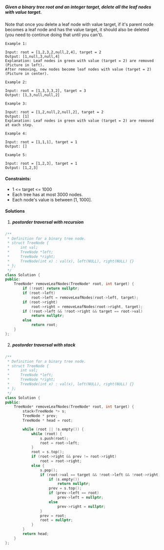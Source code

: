 ##### Given a binary tree root and an integer target, delete all the leaf nodes with value target.

Note that once you delete a leaf node with value target, if it's parent node becomes a leaf node and has the value target, it should also be deleted (you need to continue doing that until you can't).

 

```
Example 1:

Input: root = [1,2,3,2,null,2,4], target = 2
Output: [1,null,3,null,4]
Explanation: Leaf nodes in green with value (target = 2) are removed (Picture in left). 
After removing, new nodes become leaf nodes with value (target = 2) (Picture in center).

Example 2:

Input: root = [1,3,3,3,2], target = 3
Output: [1,3,null,null,2]

Example 3:

Input: root = [1,2,null,2,null,2], target = 2
Output: [1]
Explanation: Leaf nodes in green with value (target = 2) are removed at each step.

Example 4:

Input: root = [1,1,1], target = 1
Output: []

Example 5:

Input: root = [1,2,3], target = 1
Output: [1,2,3]
```
 

#### Constraints:

-    1 <= target <= 1000
-    Each tree has at most 3000 nodes.
-    Each node's value is between [1, 1000].


#### Solutions


1. ##### postorder traversal with recursion

```c++
/**
 * Definition for a binary tree node.
 * struct TreeNode {
 *     int val;
 *     TreeNode *left;
 *     TreeNode *right;
 *     TreeNode(int x) : val(x), left(NULL), right(NULL) {}
 * };
 */
class Solution {
public:
    TreeNode* removeLeafNodes(TreeNode* root, int target) {
        if (!root) return nullptr;
        if (root->left)
            root->left = removeLeafNodes(root->left, target);
        if (root->right)
            root->right = removeLeafNodes(root->right, target);
        if (!root->left && !root->right && target == root->val)
            return nullptr;
        else
            return root;
    }
};
```


2. ##### postorder traversal with stack

```c++
/**
 * Definition for a binary tree node.
 * struct TreeNode {
 *     int val;
 *     TreeNode *left;
 *     TreeNode *right;
 *     TreeNode(int x) : val(x), left(NULL), right(NULL) {}
 * };
 */
class Solution {
public:
    TreeNode* removeLeafNodes(TreeNode* root, int target) {
        stack<TreeNode *> s;
        TreeNode * prev;
        TreeNode * head = root;

        while (root || !s.empty()) {
            while (root) {
                s.push(root);
                root = root->left;
            }
            root = s.top();
            if (root->right && prev != root->right)
                root = root->right;
            else {
                s.pop();
                if (root->val == target && !root->left && !root->right) {
                    if (s.empty())
                        return nullptr;
                    prev = s.top();
                    if (prev->left == root)
                        prev->left = nullptr;
                    else
                        prev->right = nullptr;
                }
                prev = root;
                root = nullptr;
            }
        }
        return head;
    }
};
```